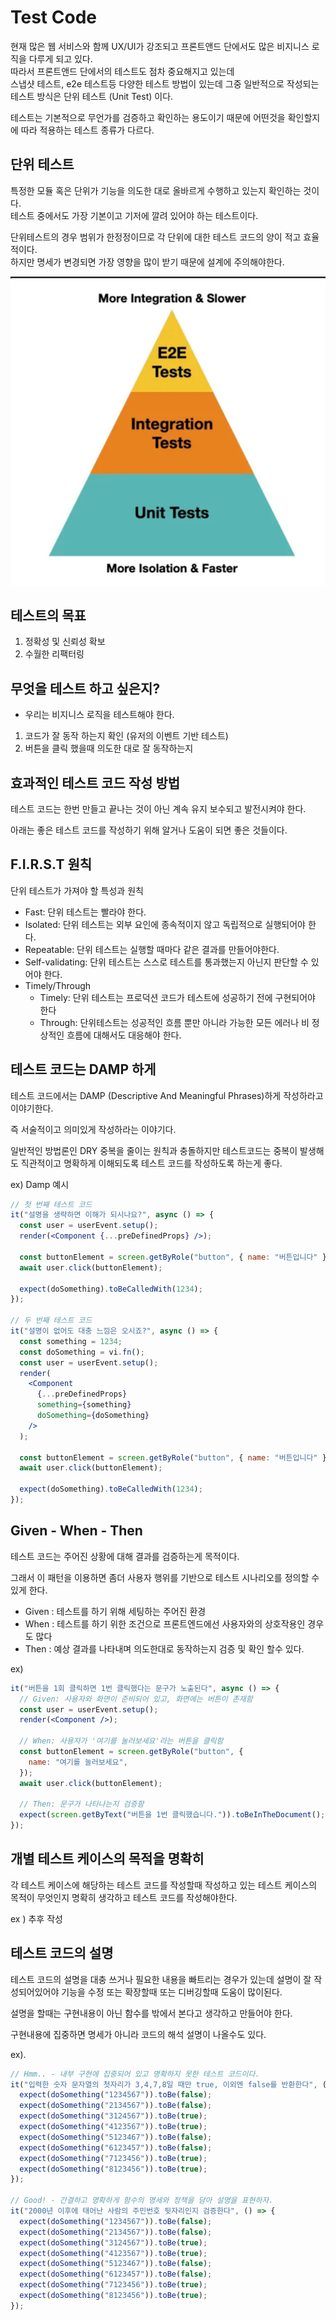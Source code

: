 # Test Code

현재 많은 웹 서비스와 함께 UX/UI가 강조되고 프론트앤드 단에서도 많은 비지니스 로직을 다루게 되고 있다.
<br>따라서 프론트앤드 단에서의 테스트도 점차 중요해지고 있는데
<br>스냅샷 테스트, e2e 테스트등 다양한 테스트 방법이 있는데 그중 일반적으로 작성되는 테스트 방식은 단위 테스트 (Unit Test) 이다.

테스트는 기본적으로 무언가를 검증하고 확인하는 용도이기 때문에 어떤것을 확인할지에 따라 적용하는 테스트 종류가 다르다.

## 단위 테스트

특정한 모듈 혹은 단위가 기능을 의도한 대로 올바르게 수행하고 있는지 확인하는 것이다.
<br>테스트 중에서도 가장 기본이고 기저에 깔려 있어야 하는 테스트이다.

단위테스트의 경우 범위가 한정정이므로 각 단위에 대한 테스트 코드의 양이 적고 효율적이다.
<br>하지만 명세가 변경되면 가장 영향을 많이 받기 때문에 설계에 주의해야한다.

![alt text](../images/unit-test.png)

## 테스트의 목표

1. 정확성 및 신뢰성 확보
2. 수월한 리팩터링

## 무엇을 테스트 하고 싶은지?

- 우리는 비지니스 로직을 테스트해야 한다.

1. 코드가 잘 동작 하는지 확인 (유저의 이벤트 기반 테스트)
2. 버튼을 클릭 했을때 의도한 대로 잘 동작하는지

## 효과적인 테스트 코드 작성 방법

테스트 코드는 한번 만들고 끝나는 것이 아닌 계속 유지 보수되고 발전시켜야 한다.

아래는 좋은 테스트 코드를 작성하기 위해 알거나 도움이 되면 좋은 것들이다.

## F.I.R.S.T 원칙

단위 테스트가 가져야 할 특성과 원칙

- Fast: 단위 테스트는 빨라야 한다.
- Isolated: 단위 테스트는 외부 요인에 종속적이지 않고 독립적으로 실행되어야 한다.
- Repeatable: 단위 테스트는 실행할 때마다 같은 결과를 만들어야한다.
- Self-validating: 단위 테스트는 스스로 테스트를 통과했는지 아닌지 판단할 수 있어야 한다.
- Timely/Through
  - Timely: 단위 테스트는 프로덕션 코드가 테스트에 성공하기 전에 구현되어야 한다
  - Through: 단위테스트는 성공적인 흐름 뿐만 아니라 가능한 모든 에러나 비 정상적인 흐름에 대해서도 대응해야 한다.

## 테스트 코드는 DAMP 하게

테스트 코드에서는 DAMP (Descriptive And Meaningful Phrases)하게 작성하라고 이야기한다.

즉 서술적이고 의미있게 작성하라는 이야기다.

일반적인 방법론인 DRY 중복을 줄이는 원칙과 충돌하지만 테스트코드는 중복이 발생해도 직관적이고 명확하게 이해되도록 테스트 코드를 작성하도록 하는게 좋다.

ex) Damp 예시

```jsx
// 첫 번째 테스트 코드
it("설명을 생략하면 이해가 되시나요?", async () => {
  const user = userEvent.setup();
  render(<Component {...preDefinedProps} />);

  const buttonElement = screen.getByRole("button", { name: "버튼입니다" });
  await user.click(buttonElement);

  expect(doSomething).toBeCalledWith(1234);
});

// 두 번째 테스트 코드
it("설명이 없어도 대충 느낌은 오시죠?", async () => {
  const something = 1234;
  const doSomething = vi.fn();
  const user = userEvent.setup();
  render(
    <Component
      {...preDefinedProps}
      something={something}
      doSomething={doSomething}
    />
  );

  const buttonElement = screen.getByRole("button", { name: "버튼입니다" });
  await user.click(buttonElement);

  expect(doSomething).toBeCalledWith(1234);
});
```

## Given - When - Then

테스트 코드는 주어진 상황에 대해 결과를 검증하는게 목적이다.

그래서 이 패턴을 이용하면 좀더 사용자 행위를 기반으로 테스트 시나리오를 정의할 수 있게 한다.

- Given : 테스트를 하기 위해 세팅하는 주어진 환경
- When : 테스트를 하기 위한 조건으로 프론트엔드에선 사용자와의 상호작용인 경우도 많다
- Then : 예상 결과를 나타내며 의도한대로 동작하는지 검증 및 확인 할수 있다.

ex)

```jsx
it("버튼을 1회 클릭하면 1번 클릭했다는 문구가 노출된다", async () => {
  // Given: 사용자와 화면이 준비되어 있고, 화면에는 버튼이 존재함
  const user = userEvent.setup();
  render(<Component />);

  // When: 사용자가 '여기를 눌러보세요'라는 버튼을 클릭함
  const buttonElement = screen.getByRole("button", {
    name: "여기를 눌러보세요",
  });
  await user.click(buttonElement);

  // Then: 문구가 나타나는지 검증함
  expect(screen.getByText("버튼을 1번 클릭했습니다.")).toBeInTheDocument();
});
```

## 개별 테스트 케이스의 목적을 명확히

각 테스트 케이스에 해당하는 테스트 코드를 작성할때 작성하고 있는 테스트 케이스의 목적이 무엇인지 명확히 생각하고 테스트 코드를 작성해야한다.

ex ) 추후 작성

## 테스트 코드의 설명

테스트 코드의 설명을 대충 쓰거나 필요한 내용을 빠트리는 경우가 있는데 설명이 잘 작성되어있어야 기능을 수정 또는 확장할때 또는 디버깅할때 도움이 많이된다.

설명을 할때는 구현내용이 아닌 함수를 밖에서 본다고 생각하고 만들어야 한다.

구현내용에 집중하면 명세가 아니라 코드의 해석 설명이 나올수도 있다.

ex).

```jsx
// Hmm.. - 내부 구현에 집중되어 있고 명확하지 못한 테스트 코드이다.
it("입력한 숫자 문자열의 첫자리가 3,4,7,8일 때만 true, 이외엔 false를 반환한다", () => {
  expect(doSomething("1234567")).toBe(false);
  expect(doSomething("2134567")).toBe(false);
  expect(doSomething("3124567")).toBe(true);
  expect(doSomething("4123567")).toBe(true);
  expect(doSomething("5123467")).toBe(false);
  expect(doSomething("6123457")).toBe(false);
  expect(doSomething("7123456")).toBe(true);
  expect(doSomething("8123456")).toBe(true);
});

// Good! - 간결하고 명확하게 함수의 명세와 정책을 담아 설명을 표현하자.
it("2000년 이후에 태어난 사람의 주민번호 뒷자리인지 검증한다", () => {
  expect(doSomething("1234567")).toBe(false);
  expect(doSomething("2134567")).toBe(false);
  expect(doSomething("3124567")).toBe(true);
  expect(doSomething("4123567")).toBe(true);
  expect(doSomething("5123467")).toBe(false);
  expect(doSomething("6123457")).toBe(false);
  expect(doSomething("7123456")).toBe(true);
  expect(doSomething("8123456")).toBe(true);
});
```
